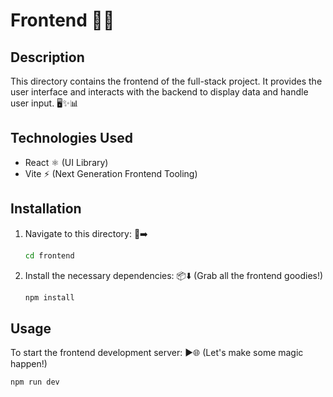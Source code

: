 # Frontend 🌟✨

## Description
This directory contains the frontend of the full-stack project. It provides the user interface and interacts with the backend to display data and handle user input. 🖥️✨📊

## Technologies Used
- React ⚛️ (UI Library)
- Vite ⚡ (Next Generation Frontend Tooling)

## Installation
1. Navigate to this directory: 📁➡️
   ```bash
   cd frontend
   ```
2. Install the necessary dependencies: 📦⬇️ (Grab all the frontend goodies!)
   ```bash
   npm install
   ```

## Usage
To start the frontend development server: ▶️🌐 (Let's make some magic happen!)
```bash
npm run dev
```

